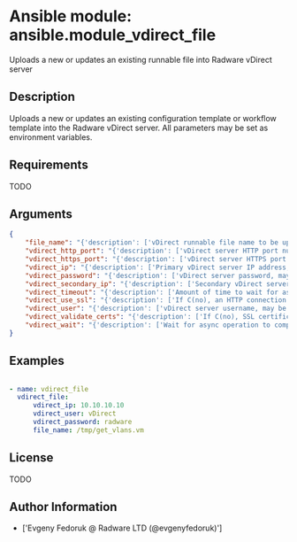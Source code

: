 # Ansible module: ansible.module_vdirect_file


Uploads a new or updates an existing runnable file into Radware vDirect server

## Description

Uploads a new or updates an existing configuration template or workflow template into the Radware vDirect server. All parameters may be set as environment variables.

## Requirements

TODO

## Arguments

``` json
{
    "file_name": "{'description': ['vDirect runnable file name to be uploaded.', 'May be velocity configuration template (.vm) or workflow template zip file (.zip).'], 'required': True}",
    "vdirect_http_port": "{'description': ['vDirect server HTTP port number, may be set as VDIRECT_HTTP_PORT environment variable.'], 'default': 2188}",
    "vdirect_https_port": "{'description': ['vDirect server HTTPS port number, may be set as VDIRECT_HTTPS_PORT environment variable.'], 'default': 2189}",
    "vdirect_ip": "{'description': ['Primary vDirect server IP address, may be set as VDIRECT_IP environment variable.'], 'required': True}",
    "vdirect_password": "{'description': ['vDirect server password, may be set as VDIRECT_PASSWORD environment variable.'], 'required': True}",
    "vdirect_secondary_ip": "{'description': ['Secondary vDirect server IP address, may be set as VDIRECT_SECONDARY_IP environment variable.']}",
    "vdirect_timeout": "{'description': ['Amount of time to wait for async operation completion [seconds],', 'may be set as VDIRECT_TIMEOUT environment variable.'], 'default': 60}",
    "vdirect_use_ssl": "{'description': ['If C(no), an HTTP connection will be used instead of the default HTTPS connection,', 'may be set as VDIRECT_HTTPS or VDIRECT_USE_SSL environment variable.'], 'type': 'bool', 'default': True}",
    "vdirect_user": "{'description': ['vDirect server username, may be set as VDIRECT_USER environment variable.'], 'required': True}",
    "vdirect_validate_certs": "{'description': ['If C(no), SSL certificates will not be validated,', 'may be set as VDIRECT_VALIDATE_CERTS or VDIRECT_VERIFY environment variable.', 'This should only set to C(no) used on personally controlled sites using self-signed certificates.'], 'type': 'bool', 'default': True}",
    "vdirect_wait": "{'description': ['Wait for async operation to complete, may be set as VDIRECT_WAIT environment variable.'], 'type': 'bool', 'default': True}",
}
```

## Examples


``` yaml

- name: vdirect_file
  vdirect_file:
      vdirect_ip: 10.10.10.10
      vdirect_user: vDirect
      vdirect_password: radware
      file_name: /tmp/get_vlans.vm

```

## License

TODO

## Author Information
  - ['Evgeny Fedoruk @ Radware LTD (@evgenyfedoruk)']
